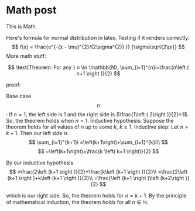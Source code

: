 # Math post

This is Math.

Here's formula for normal distribution in latex. Testing if it renders correctly.
$$
f(x) = \frac{e^{-(x - \mu)^{2}/(2\sigma^{2}) }} {\sigma\sqrt{2\pi}}
$$
More math stuff:


$$
\text{Theorem: For any } n \in \mathbb{N}, 
\sum_{i=1}^{n}i=\frac{n\left ( n+1 \right )}{2}
$$

proof:

Base case $$n$$:  If $n=1$, the left side is 1 and the right side is $\frac{1\left ( 2\right )}{2}=1$.
So, the theorem holds when $n=1$.
Inductive hypothesis: Suppose the theorem holds for all values of $n$ up to some $k$, $k \geq 1$.
Inductive step: Let $n=k+1$. Then our left side is
$$
\sum_{i=1}^{k+1}i
=\left(k+1\right)+\sum_{i=1}^{k}i\\
$$
$$
=\left(k+1\right)+\frac{k \left( k+1 \right)}{2}
$$

By our inductive hypothesis
$$
=\frac{2\left (k+1 \right )}{2}+\frac{k\left (k+1 \right )}{2}\\
=\frac{2\left (k+1 \right )+k\left (k+1 \right )}{2}\\
=\frac{\left (k+1 \right )\left (k+2\right )}{2}
$$

which is our right side. So, the theorem holds for $n=k+1$. 
By the principle of mathematical induction, the theorem holds for all $n \in \mathbb{N}$.

